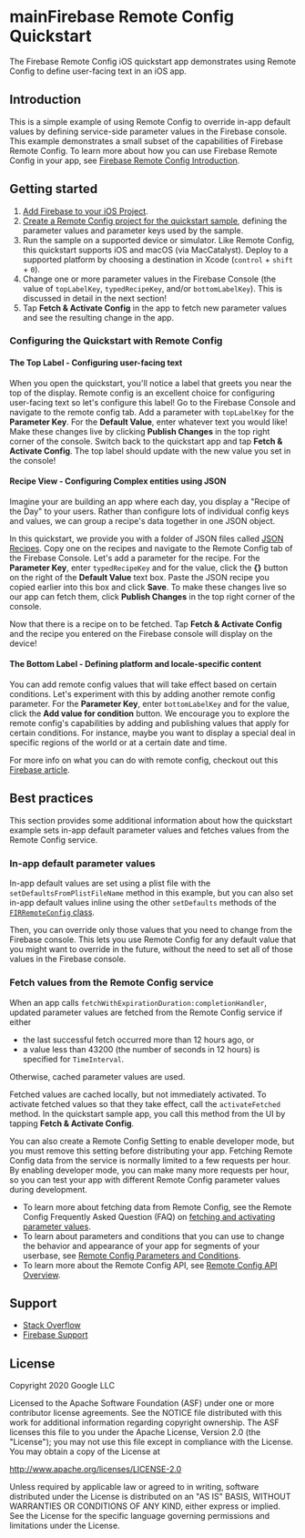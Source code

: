 mainFirebase Remote Config Quickstart
=============================

The Firebase Remote Config iOS quickstart app demonstrates using Remote
Config to define user-facing text in an iOS app.

Introduction
------------

This is a simple example of using Remote Config to override in-app default
values by defining service-side parameter values in the Firebase console. This
example demonstrates a small subset of the capabilities of Firebase Remote
Config. To learn more about how you can use Firebase Remote Config in your app,
see
[Firebase Remote Config Introduction](https://firebase.google.com/docs/remote-config/).

Getting started
---------------

1. [Add Firebase to your iOS Project](https://firebase.google.com/docs/ios/setup).
2. [Create a Remote Config project for the quickstart sample](https://firebase.google.com/docs/remote-config/ios#create_a_product_name_project_for_the_quickstart_sample),
   defining the parameter values and parameter keys used by the sample.
3. Run the sample on a supported device or simulator. Like Remote Config, this
 quickstart supports iOS and macOS (via MacCatalyst). Deploy to a supported
 platform by choosing a destination in Xcode (`control` + `shift` + `0`).
4. Change one or more parameter values in the Firebase Console (the value of
  `topLabelKey`, `typedRecipeKey`, and/or `bottomLabelKey`). This is discussed in detail in the next section!
5. Tap **Fetch & Activate Config** in the app to fetch new parameter values and see
  the resulting change in the app.

### Configuring the Quickstart with Remote Config
#### The Top Label - Configuring user-facing text
When you open the quickstart, you'll notice a label that greets you near the top of the display. Remote config is an excellent choice for configuring user-facing text so let's configure this label! Go to the Firebase Console and navigate to the remote config tab. Add a parameter with `topLabelKey` for the **Parameter Key**. For the **Default Value**, enter whatever text you would like! Make these changes live by clicking **Publish Changes** in the top right corner of the console. Switch back to the quickstart app and tap **Fetch & Activate Config**. The top label should update with the new value you set in the console!

#### Recipe View - Configuring Complex entities using JSON
Imagine your are building an app where each day, you display a "Recipe of the Day" to your users. Rather than configure lots of individual config keys and values, we can group a recipe's data together in one JSON object. 

In this quickstart, we provide you with a folder of JSON files called [JSON Recipes](https://github.com/firebase/quickstart-ios/tree/master/config/ConfigExample/JSON%20Recipes). Copy one on the recipes and navigate to the Remote Config tab of the Firebase Console. Let's add a parameter for the recipe. For the **Parameter Key**, enter `typedRecipeKey` and for the value, click the **{}** button on the right of the **Default Value** text box. Paste the JSON recipe you copied earlier into this box and click **Save**. To make these changes live so our app can fetch them, click **Publish Changes** in the top right corner of the console.

Now that there is a recipe on to be fetched. Tap **Fetch & Activate Config** and the recipe you entered on the Firebase console will display on the device!

####  The Bottom Label - Defining platform and locale-specific content
You can add remote config values that will take effect based on certain conditions. Let's experiment with this by adding another remote config parameter. For the **Parameter Key**, enter `bottomLabelKey` and for the value, click the **Add value for condition** button. We encourage you to explore the remote config's capabilities by adding and publishing values that apply for certain conditions. For instance, maybe you want to display a special deal in specific regions of the world or at a certain date and time.


For more info on what you can do with remote config, checkout out this [Firebase article](https://firebase.google.com/docs/remote-config/use-cases).

Best practices
--------------
This section provides some additional information about how the quickstart
example sets in-app default parameter values and fetches values from the Remote
Config service.

### In-app default parameter values 

In-app default values are set using a plist file with the
`setDefaultsFromPlistFileName` method in this example, but you can also set
in-app default values inline using the other `setDefaults` methods of the
[`FIRRemoteConfig` class](https://firebase.google.com/docs/reference/ios/firebaseremoteconfig/api/reference/Classes/FIRRemoteConfig).

Then, you can override only those values that you need to change from the
Firebase console. This lets you use Remote Config for any default value that you
might want to override in the future, without the need to set all of those
values in the Firebase console.

### Fetch values from the Remote Config service 

When an app calls `fetchWithExpirationDuration:completionHandler`, updated
parameter values are fetched from the Remote Config service if either

* the last successful fetch occurred more than 12 hours ago, or
* a value less than 43200 (the number of seconds in 12 hours) is specified for
  `TimeInterval`.

Otherwise, cached parameter values are used.

Fetched values are cached locally, but not immediately activated. To activate
fetched values so that they take effect, call the `activateFetched` method. In
the quickstart sample app, you call this method from the UI by tapping
**Fetch & Activate Config**.

You can also create a Remote Config Setting to enable developer mode, but you
must remove this setting before distributing your app. Fetching Remote Config
data from the service is normally limited to a few requests per hour. By
enabling developer mode, you can make many more requests per hour, so you can
test your app with different Remote Config parameter values during development.

- To learn more about fetching data from Remote Config, see the Remote Config
  Frequently Asked Question (FAQ) on
  [fetching and activating parameter values](https://firebase.google.com/support/faq#remote-config-values).
- To learn about parameters and conditions that you can use to change the
  behavior and appearance of your app for segments of your userbase, see
  [Remote Config Parameters and Conditions](https://firebase.google.com/docs/remote-config/parameters).
- To learn more about the Remote Config API, see
  [Remote Config API Overview](https://firebase.google.com/docs/remote-config/api-overview).

Support
-------

- [Stack Overflow](https://stackoverflow.com/questions/tagged/firebase-remote-config)
- [Firebase Support](https://firebase.google.com/support/)

License
-------

Copyright 2020 Google LLC

Licensed to the Apache Software Foundation (ASF) under one or more contributor
license agreements.  See the NOTICE file distributed with this work for
additional information regarding copyright ownership.  The ASF licenses this
file to you under the Apache License, Version 2.0 (the "License"); you may not
use this file except in compliance with the License.  You may obtain a copy of
the License at

  http://www.apache.org/licenses/LICENSE-2.0

Unless required by applicable law or agreed to in writing, software
distributed under the License is distributed on an "AS IS" BASIS, WITHOUT
WARRANTIES OR CONDITIONS OF ANY KIND, either express or implied.  See the
License for the specific language governing permissions and limitations under
the License.

